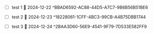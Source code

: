 - [ ] test 1 📅 2024-12-22 ^BBAD6592-AC88-44D5-A7C7-9B6B56B51BE6

- [ ] test 2 📅 2024-12-23 ^18228061-1CFF-4BC3-99CB-A4B75DBB1744
- [ ] test 3 📅 2024-12-24 ^2BAA3D60-56E9-4541-9F79-7D533E582FF9
